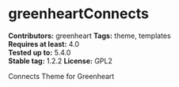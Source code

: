 # greenheartConnects

**Contributors:** greenheart 
**Tags:** theme, templates  
**Requires at least:** 4.0  
**Tested up to:** 5.4.0  
**Stable tag:** 1.2.2
**License:** GPL2  

Connects Theme for Greenheart
